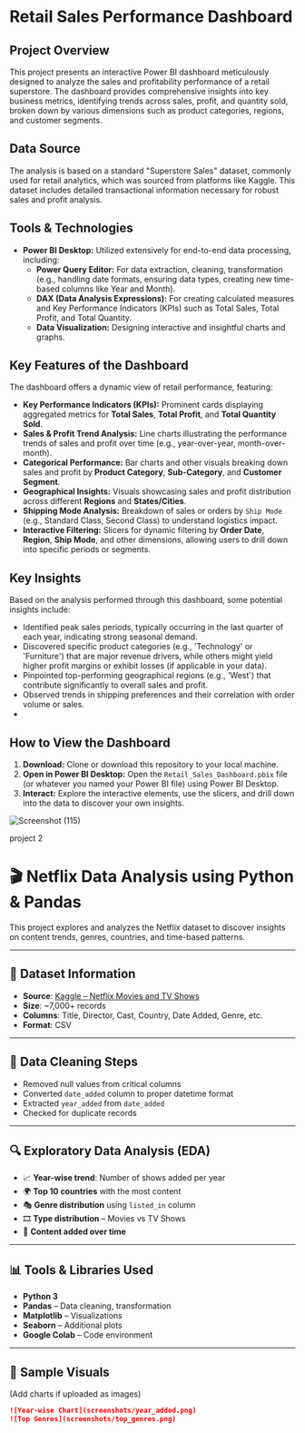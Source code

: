 # Retail Sales Performance Dashboard

## Project Overview
This project presents an interactive Power BI dashboard meticulously designed to analyze the sales and profitability performance of a retail superstore. The dashboard provides comprehensive insights into key business metrics, identifying trends across sales, profit, and quantity sold, broken down by various dimensions such as product categories, regions, and customer segments.

## Data Source
The analysis is based on a standard "Superstore Sales" dataset, commonly used for retail analytics, which was sourced from platforms like Kaggle. This dataset includes detailed transactional information necessary for robust sales and profit analysis.

## Tools & Technologies
* **Power BI Desktop:** Utilized extensively for end-to-end data processing, including:
    * **Power Query Editor:** For data extraction, cleaning, transformation (e.g., handling date formats, ensuring data types, creating new time-based columns like Year and Month).
    * **DAX (Data Analysis Expressions):** For creating calculated measures and Key Performance Indicators (KPIs) such as Total Sales, Total Profit, and Total Quantity.
    * **Data Visualization:** Designing interactive and insightful charts and graphs.

## Key Features of the Dashboard
The dashboard offers a dynamic view of retail performance, featuring:
* **Key Performance Indicators (KPIs):** Prominent cards displaying aggregated metrics for **Total Sales**, **Total Profit**, and **Total Quantity Sold**.
* **Sales & Profit Trend Analysis:** Line charts illustrating the performance trends of sales and profit over time (e.g., year-over-year, month-over-month).
* **Categorical Performance:** Bar charts and other visuals breaking down sales and profit by **Product Category**, **Sub-Category**, and **Customer Segment**.
* **Geographical Insights:** Visuals showcasing sales and profit distribution across different **Regions** and **States/Cities**.
* **Shipping Mode Analysis:** Breakdown of sales or orders by `Ship Mode` (e.g., Standard Class, Second Class) to understand logistics impact.
* **Interactive Filtering:** Slicers for dynamic filtering by **Order Date**, **Region**, **Ship Mode**, and other dimensions, allowing users to drill down into specific periods or segments.

## Key Insights
Based on the analysis performed through this dashboard, some potential insights include:
* Identified peak sales periods, typically occurring in the last quarter of each year, indicating strong seasonal demand.
* Discovered specific product categories (e.g., 'Technology' or 'Furniture') that are major revenue drivers, while others might yield higher profit margins or exhibit losses (if applicable in your data).
* Pinpointed top-performing geographical regions (e.g., 'West') that contribute significantly to overall sales and profit.
* Observed trends in shipping preferences and their correlation with order volume or sales.
* 

## How to View the Dashboard
1.  **Download:** Clone or download this repository to your local machine.
2.  **Open in Power BI Desktop:** Open the `Retail_Sales_Dashboard.pbix` file (or whatever you named your Power BI file) using Power BI Desktop.
3.  **Interact:** Explore the interactive elements, use the slicers, and drill down into the data to discover your own insights.

![Screenshot (115)](https://github.com/user-attachments/assets/79c20aa1-5caa-4f40-8674-fe1d2053c411)



project 2

# 🎬 Netflix Data Analysis using Python & Pandas

This project explores and analyzes the Netflix dataset to discover insights on content trends, genres, countries, and time-based patterns.

---

## 📁 Dataset Information

- **Source**: [Kaggle – Netflix Movies and TV Shows](https://www.kaggle.com/datasets/shivamb/netflix-shows)
- **Size**: ~7,000+ records
- **Columns**: Title, Director, Cast, Country, Date Added, Genre, etc.
- **Format**: CSV

---

## 🧼 Data Cleaning Steps

- Removed null values from critical columns
- Converted `date_added` column to proper datetime format
- Extracted `year_added` from `date_added`
- Checked for duplicate records

---

## 🔍 Exploratory Data Analysis (EDA)

- 📈 **Year-wise trend**: Number of shows added per year
- 🌍 **Top 10 countries** with the most content
- 🎭 **Genre distribution** using `listed_in` column
- 🎞️ **Type distribution** – Movies vs TV Shows
- 📅 **Content added over time**

---

## 📊 Tools & Libraries Used

- **Python 3**
- **Pandas** – Data cleaning, transformation
- **Matplotlib** – Visualizations
- **Seaborn** – Additional plots
- **Google Colab** – Code environment

---

## 🧪 Sample Visuals

(Add charts if uploaded as images)
```markdown
![Year-wise Chart](screenshots/year_added.png)
![Top Genres](screenshots/top_genres.png)

